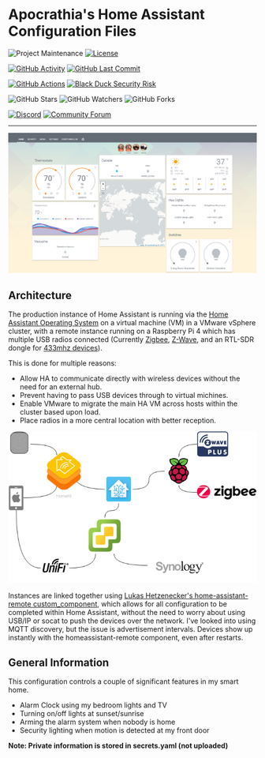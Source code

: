 # Apocrathia's Home Assistant Configuration Files 

![Project Maintenance][maintenance-shield]
[![License][license-shield]](docs/LICENSE.md)

[![GitHub Activity][commits-shield]][commits]
[![GitHub Last Commit][last-commit-shield]][commits]

[![GitHub Actions][actions-shield]][actions]
[![Black Duck Security Risk][black-duck-shield]][black-duck]

![GitHub Stars][stars-shield]
![GitHub Watchers][watchers-shield]
![GitHub Forks][forks-shield]

[![Discord][discord-shield]][discord]
[![Community Forum][forum-shield]][forum]

---

![My Home Assistant Default View](images/default_view.png)

## Architecture

The production instance of Home Assistant is running via the 
[Home Assistant Operating System](https://github.com/home-assistant/operating-system)
on a virtual machine (VM) in a VMware vSphere cluster, with a remote instance 
running on a Raspberry Pi 4 which has multiple USB radios connected 
(Currently [Zigbee](https://www.home-assistant.io/integrations/zha/), 
[Z-Wave](https://www.home-assistant.io/integrations/zwave/), and an 
RTL-SDR dongle for [433mhz devices](https://github.com/merbanan/rtl_433)). 

This is done for multiple reasons:

- Allow HA to communicate directly with wireless devices without the need for an external hub.
- Prevent having to pass USB devices through to virtual michines.
- Enable VMware to migrate the main HA VM across hosts within the cluster based upon load.
- Place radios in a more central location with better reception. 

![My Home Assistant Architecture](images/conceptual_architecture.png)

Instances are linked together using 
[Lukas Hetzenecker's home-assistant-remote custom_component](https://github.com/lukas-hetzenecker/home-assistant-remote),
which allows for all configuration to be completed within Home Assistant,
without the need to worry about using USB/IP or socat to push the devices over the network.
I've looked into using MQTT discovery, but the issue is advertisement intervals.
Devices show up instantly with the homeassistant-remote component, even after restarts.

## General Information
This configuration controls a couple of significant features in my smart home.
- Alarm Clock using my bedroom lights and TV
- Turning on/off lights at sunset/sunrise
- Arming the alarm system when nobody is home
- Security lighting when motion is detected at my front door

**Note: Private information is stored in secrets.yaml (not uploaded)**

[commits-shield]: https://img.shields.io/github/commit-activity/y/Apocrathia/home-assistant-config.svg
[commits]: https://github.com/Apocrathia/home-assistant-config/commits/master
[actions-shield]: https://github.com/Apocrathia/home-assistant-config/workflows/Home%20Assistant%20CI/badge.svg
[actions]: https://github.com/Apocrathia/home-assistant-config/actions
[contributors]: https://github.com/Apocrathia/home-assistant-config/graphs/contributors
[discord-shield]: https://img.shields.io/discord/330944238910963714.svg
[discord]: https://discord.gg/c5DvZ4e
[forum-shield]: https://img.shields.io/badge/community-forum-brightgreen.svg
[forum]: https://community.home-assistant.io/?u=Apocrathia
[apocrathia]: https://github.com/Apocrathia
[travis-shield]: https://travis-ci.org/Apocrathia/home-assistant-config.svg?branch=master
[travis]: https://travis-ci.org/Apocrathia/home-assistant-config
[home-assistant]: https://home-assistant.io
[issue]: https://github.com/Apocrathia/home-assistant-config/issues
[license-shield]: https://img.shields.io/github/license/Apocrathia/home-assistant-config.svg
[maintenance-shield]: https://img.shields.io/maintenance/yes/2020.svg
[last-commit-shield]: https://img.shields.io/github/last-commit/Apocrathia/home-assistant-config.svg
[stars-shield]: https://img.shields.io/github/stars/Apocrathia/home-assistant-config.svg?style=social&label=Stars
[forks-shield]: https://img.shields.io/github/forks/Apocrathia/home-assistant-config.svg?style=social&label=Forks
[watchers-shield]: https://img.shields.io/github/watchers/Apocrathia/home-assistant-config.svg?style=social&label=Watchers
[black-duck-shield]: https://copilot.blackducksoftware.com/github/repos/Apocrathia/home-assistant-config/branches/master/badge-risk.svg
[black-duck]: https://copilot.blackducksoftware.com/github/repos/Apocrathia/home-assistant-config/branches/master/
